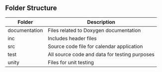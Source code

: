 ## Folder Structure
|Folder|	Description|
|------|-------------|
|documentation|	Files related to Doxygen documentation|
|inc|	Includes header files|
|src|	Source code file for calendar application|
|test|	All source code and data for testing purposes|
|unity|	Files for unit testing|
